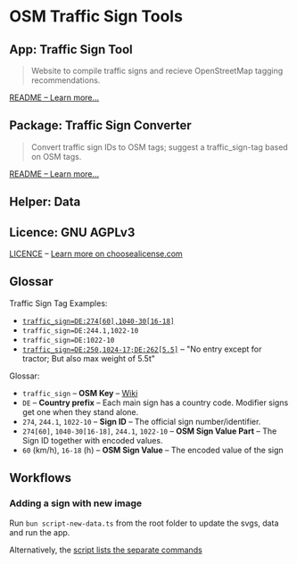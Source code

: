 # OSM Traffic Sign Tools

## App: Traffic Sign Tool

> Website to compile traffic signs and recieve OpenStreetMap tagging recommendations.

[README – Learn more…](./apps/traffic-sign-tool/README.md)

## Package: Traffic Sign Converter

> Convert traffic sign IDs to OSM tags; suggest a traffic_sign-tag based on OSM tags.

[README – Learn more…](./packages/traffic-sign-converter/README.md)

## Helper: Data

## Licence: GNU AGPLv3

[LICENCE](./LICENSE) – [Learn more on choosealicense.com](https://choosealicense.com/licenses/agpl-3.0/)

## Glossar

Traffic Sign Tag Examples:

- [`traffic_sign=DE:274[60],1040-30[16-18]`](https://trafficsigns.osm-verkehrswende.org/?signs=DE:274[60],DE:1040-30[16-18])
- `traffic_sign=DE:244.1,1022-10`
- `traffic_sign=DE:1022-10`
- [`traffic_sign=DE:250,1024-17;DE:262[5.5]`](https://trafficsigns.osm-verkehrswende.org/?signs=DE:250,DE:1024-17,DE:262[5.5]) – "No entry except for tractor; But also max weight of 5.5t"

Glossar:

- `traffic_sign` – **OSM Key** – [Wiki](https://wiki.openstreetmap.org/wiki/Key:traffic_sign)
- `DE` – **Country prefix** – Each main sign has a country code. Modifier signs get one when they stand alone.
- `274`, `244.1`, `1022-10` – **Sign ID** – The official sign number/identifier.
- `274[60]`, `1040-30[16-18]`, `244.1`, `1022-10` – **OSM Sign Value Part** – The Sign ID together with encoded values.
- `60` (km/h), `16-18` (h) – **OSM Sign Value** – The encoded value of the sign

## Workflows

### Adding a sign with new image

Run `bun script-new-data.ts` from the root folder to update the svgs, data and run the app.

Alternatively, the [script lists the separate commands](./script-new-sign.ts)
